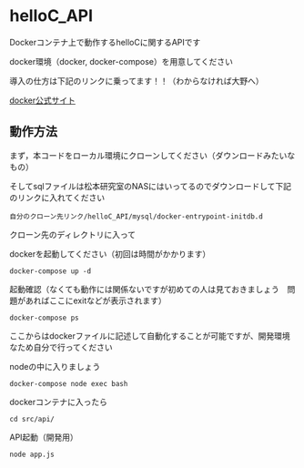 # helloC_API
Dockerコンテナ上で動作するhelloCに関するAPIです

docker環境（docker, docker-compose）を用意してください

導入の仕方は下記のリンクに乗ってます！！（わからなければ大野へ）

[docker公式サイト](https://docs.docker.jp/get-docker.html)

## 動作方法

まず，本コードをローカル環境にクローンしてください（ダウンロードみたいなもの）

そしてsqlファイルは松本研究室のNASにはいってるのでダウンロードして下記のリンクに入れてください
```
自分のクローン先リンク/helloC_API/mysql/docker-entrypoint-initdb.d
```

クローン先のディレクトリに入って

dockerを起動してください（初回は時間がかかります）
```
docker-compose up -d
```

起動確認（なくても動作には関係ないですが初めての人は見ておきましょう　問題があればここにexitなどが表示されます）
```
docker-compose ps
```

ここからはdockerファイルに記述して自動化することが可能ですが、開発環境なため自分で行ってください

nodeの中に入りましょう
```
docker-compose node exec bash
```

dockerコンテナに入ったら
```
cd src/api/
```
API起動（開発用）
```
node app.js
```
